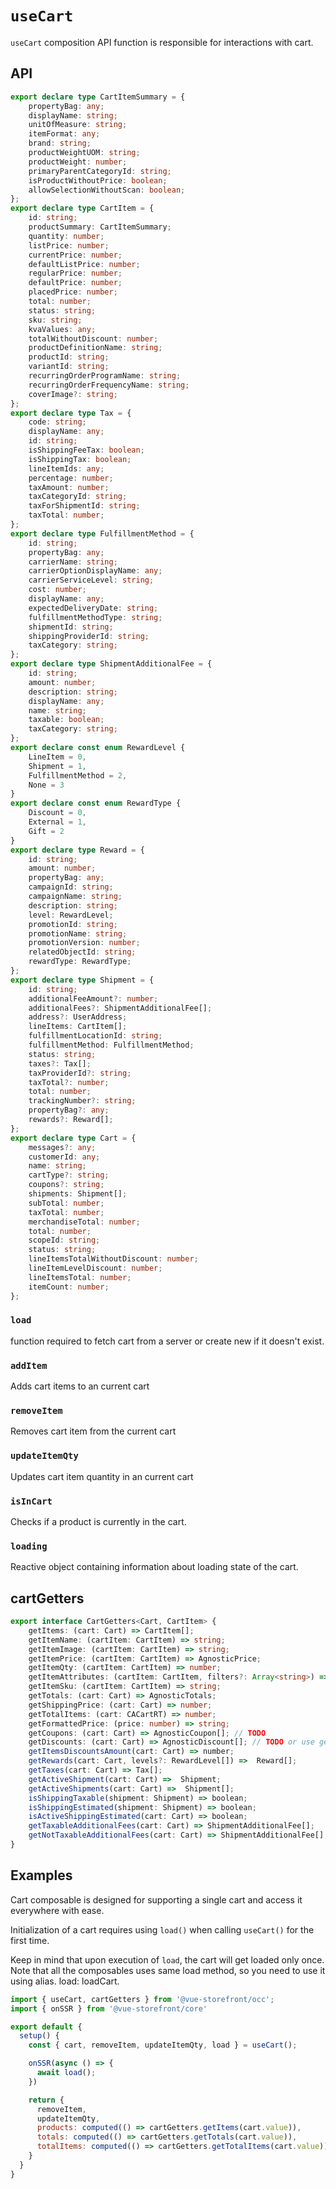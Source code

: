 # `useCart`

`useCart` composition API function is responsible for interactions with cart. 

## API
```ts
export declare type CartItemSummary = {
    propertyBag: any;
    displayName: string;
    unitOfMeasure: string;
    itemFormat: any;
    brand: string;
    productWeightUOM: string;
    productWeight: number;
    primaryParentCategoryId: string;
    isProductWithoutPrice: boolean;
    allowSelectionWithoutScan: boolean;
};
export declare type CartItem = {
    id: string;
    productSummary: CartItemSummary;
    quantity: number;
    listPrice: number;
    currentPrice: number;
    defaultListPrice: number;
    regularPrice: number;
    defaultPrice: number;
    placedPrice: number;
    total: number;
    status: string;
    sku: string;
    kvaValues: any;
    totalWithoutDiscount: number;
    productDefinitionName: string;
    productId: string;
    variantId: string;
    recurringOrderProgramName: string;
    recurringOrderFrequencyName: string;
    coverImage?: string;
};
export declare type Tax = {
    code: string;
    displayName: any;
    id: string;
    isShippingFeeTax: boolean;
    isShippingTax: boolean;
    lineItemIds: any;
    percentage: number;
    taxAmount: number;
    taxCategoryId: string;
    taxForShipmentId: string;
    taxTotal: number;
};
export declare type FulfillmentMethod = {
    id: string;
    propertyBag: any;
    carrierName: string;
    carrierOptionDisplayName: any;
    carrierServiceLevel: string;
    cost: number;
    displayName: any;
    expectedDeliveryDate: string;
    fulfillmentMethodType: string;
    shipmentId: string;
    shippingProviderId: string;
    taxCategory: string;
};
export declare type ShipmentAdditionalFee = {
    id: string;
    amount: number;
    description: string;
    displayName: any;
    name: string;
    taxable: boolean;
    taxCategory: string;
};
export declare const enum RewardLevel {
    LineItem = 0,
    Shipment = 1,
    FulfillmentMethod = 2,
    None = 3
}
export declare const enum RewardType {
    Discount = 0,
    External = 1,
    Gift = 2
}
export declare type Reward = {
    id: string;
    amount: number;
    propertyBag: any;
    campaignId: string;
    campaignName: string;
    description: string;
    level: RewardLevel;
    promotionId: string;
    promotionName: string;
    promotionVersion: number;
    relatedObjectId: string;
    rewardType: RewardType;
};
export declare type Shipment = {
    id: string;
    additionalFeeAmount?: number;
    additionalFees?: ShipmentAdditionalFee[];
    address?: UserAddress;
    lineItems: CartItem[];
    fulfillmentLocationId: string;
    fulfillmentMethod: FulfillmentMethod;
    status: string;
    taxes?: Tax[];
    taxProviderId?: string;
    taxTotal?: number;
    total: number;
    trackingNumber?: string;
    propertyBag?: any;
    rewards?: Reward[];
};
export declare type Cart = {
    messages?: any;
    customerId: any;
    name: string;
    cartType?: string;
    coupons?: string;
    shipments: Shipment[];
    subTotal: number;
    taxTotal: number;
    merchandiseTotal: number;
    total: number;
    scopeId: string;
    status: string;
    lineItemsTotalWithoutDiscount: number;
    lineItemLevelDiscount: number;
    lineItemsTotal: number;
    itemCount: number;
};
```

### `load`
function required to fetch cart from a server or create new if it doesn't exist.

### `addItem`
Adds cart items to an current cart

### `removeItem`
Removes cart item from the current cart

### `updateItemQty`
Updates cart item quantity in an current cart 

### `isInCart`
Checks if a product is currently in the cart. 

### `loading`
Reactive object containing information about loading state of the cart.

## cartGetters
````typescript
export interface CartGetters<Cart, CartItem> {
    getItems: (cart: Cart) => CartItem[];
    getItemName: (cartItem: CartItem) => string;
    getItemImage: (cartItem: CartItem) => string;
    getItemPrice: (cartItem: CartItem) => AgnosticPrice;
    getItemQty: (cartItem: CartItem) => number;
    getItemAttributes: (cartItem: CartItem, filters?: Array<string>) => Record<string, AgnosticAttribute | string>;
    getItemSku: (cartItem: CartItem) => string;
    getTotals: (cart: Cart) => AgnosticTotals;
    getShippingPrice: (cart: Cart) => number;
    getTotalItems: (cart: CACartRT) => number;
    getFormattedPrice: (price: number) => string;
    getCoupons: (cart: Cart) => AgnosticCoupon[]; // TODO
    getDiscounts: (cart: Cart) => AgnosticDiscount[]; // TODO or use getRewards
    getItemsDiscountsAmount(cart: Cart) => number;
    getRewards(cart: Cart, levels?: RewardLevel[]) =>  Reward[];
    getTaxes(cart: Cart) => Tax[];
    getActiveShipment(cart: Cart) =>  Shipment;
    getActiveShipments(cart: Cart) =>  Shipment[];
    isShippingTaxable(shipment: Shipment) => boolean;
    isShippingEstimated(shipment: Shipment) => boolean;
    isActiveShippingEstimated(cart: Cart) => boolean;
    getTaxableAdditionalFees(cart: Cart) => ShipmentAdditionalFee[];
    getNotTaxableAdditionalFees(cart: Cart) => ShipmentAdditionalFee[];
}
````

## Examples
Cart composable is designed for supporting a single cart and access it everywhere with ease.

Initialization of a cart requires using `load()` when calling `useCart()` for the first time. 

Keep in mind that upon execution of `load`, the cart will get loaded only once. Note that all the composables uses same load method, so you need to use it using alias. load: loadCart.

```javascript
import { useCart, cartGetters } from '@vue-storefront/occ';
import { onSSR } from '@vue-storefront/core'

export default {
  setup() {
    const { cart, removeItem, updateItemQty, load } = useCart();

    onSSR(async () => {
      await load();
    })

    return {
      removeItem,
      updateItemQty,
      products: computed(() => cartGetters.getItems(cart.value)),
      totals: computed(() => cartGetters.getTotals(cart.value)),
      totalItems: computed(() => cartGetters.getTotalItems(cart.value))
    }
  }
}
```
